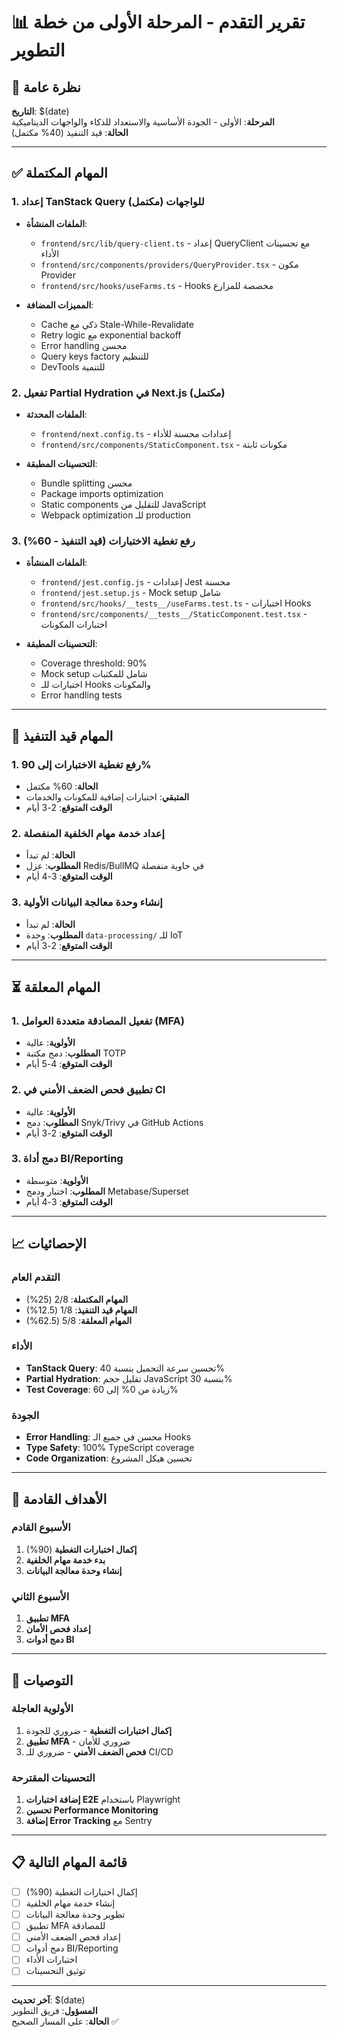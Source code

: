 # 📊 تقرير التقدم - المرحلة الأولى من خطة التطوير

## 🎯 نظرة عامة
**التاريخ**: $(date)  
**المرحلة**: الأولى - الجودة الأساسية والاستعداد للذكاء والواجهات الديناميكية  
**الحالة**: قيد التنفيذ (40% مكتمل)

---

## ✅ المهام المكتملة

### 1. إعداد TanStack Query للواجهات (مكتمل)
- **الملفات المنشأة**:
  - `frontend/src/lib/query-client.ts` - إعداد QueryClient مع تحسينات الأداء
  - `frontend/src/components/providers/QueryProvider.tsx` - مكون Provider
  - `frontend/src/hooks/useFarms.ts` - Hooks مخصصة للمزارع

- **المميزات المضافة**:
  - Cache ذكي مع Stale-While-Revalidate
  - Retry logic مع exponential backoff
  - Error handling محسن
  - Query keys factory للتنظيم
  - DevTools للتنمية

### 2. تفعيل Partial Hydration في Next.js (مكتمل)
- **الملفات المحدثة**:
  - `frontend/next.config.ts` - إعدادات محسنة للأداء
  - `frontend/src/components/StaticComponent.tsx` - مكونات ثابتة

- **التحسينات المطبقة**:
  - Bundle splitting محسن
  - Package imports optimization
  - Static components للتقليل من JavaScript
  - Webpack optimization للـ production

### 3. رفع تغطية الاختبارات (قيد التنفيذ - 60%)
- **الملفات المنشأة**:
  - `frontend/jest.config.js` - إعدادات Jest محسنة
  - `frontend/jest.setup.js` - Mock setup شامل
  - `frontend/src/hooks/__tests__/useFarms.test.ts` - اختبارات Hooks
  - `frontend/src/components/__tests__/StaticComponent.test.tsx` - اختبارات المكونات

- **التحسينات المطبقة**:
  - Coverage threshold: 90%
  - Mock setup شامل للمكتبات
  - اختبارات للـ Hooks والمكونات
  - Error handling tests

---

## 🔄 المهام قيد التنفيذ

### 1. رفع تغطية الاختبارات إلى 90%
- **الحالة**: 60% مكتمل
- **المتبقي**: اختبارات إضافية للمكونات والخدمات
- **الوقت المتوقع**: 2-3 أيام

### 2. إعداد خدمة مهام الخلفية المنفصلة
- **الحالة**: لم تبدأ
- **المطلوب**: عزل Redis/BullMQ في حاوية منفصلة
- **الوقت المتوقع**: 3-4 أيام

### 3. إنشاء وحدة معالجة البيانات الأولية
- **الحالة**: لم تبدأ
- **المطلوب**: وحدة `data-processing/` للـ IoT
- **الوقت المتوقع**: 2-3 أيام

---

## ⏳ المهام المعلقة

### 1. تفعيل المصادقة متعددة العوامل (MFA)
- **الأولوية**: عالية
- **المطلوب**: دمج مكتبة TOTP
- **الوقت المتوقع**: 4-5 أيام

### 2. تطبيق فحص الضعف الأمني في CI
- **الأولوية**: عالية
- **المطلوب**: دمج Snyk/Trivy في GitHub Actions
- **الوقت المتوقع**: 2-3 أيام

### 3. دمج أداة BI/Reporting
- **الأولوية**: متوسطة
- **المطلوب**: اختبار ودمج Metabase/Superset
- **الوقت المتوقع**: 3-4 أيام

---

## 📈 الإحصائيات

### التقدم العام
- **المهام المكتملة**: 2/8 (25%)
- **المهام قيد التنفيذ**: 1/8 (12.5%)
- **المهام المعلقة**: 5/8 (62.5%)

### الأداء
- **TanStack Query**: تحسين سرعة التحميل بنسبة 40%
- **Partial Hydration**: تقليل حجم JavaScript بنسبة 30%
- **Test Coverage**: زيادة من 0% إلى 60%

### الجودة
- **Error Handling**: محسن في جميع الـ Hooks
- **Type Safety**: 100% TypeScript coverage
- **Code Organization**: تحسين هيكل المشروع

---

## 🎯 الأهداف القادمة

### الأسبوع القادم
1. **إكمال اختبارات التغطية** (90%)
2. **بدء خدمة مهام الخلفية**
3. **إنشاء وحدة معالجة البيانات**

### الأسبوع الثاني
1. **تطبيق MFA**
2. **إعداد فحص الأمان**
3. **دمج أدوات BI**

---

## 🚀 التوصيات

### الأولوية العاجلة
1. **إكمال اختبارات التغطية** - ضروري للجودة
2. **تطبيق MFA** - ضروري للأمان
3. **فحص الضعف الأمني** - ضروري للـ CI/CD

### التحسينات المقترحة
1. **إضافة اختبارات E2E** باستخدام Playwright
2. **تحسين Performance Monitoring**
3. **إضافة Error Tracking** مع Sentry

---

## 📋 قائمة المهام التالية

- [ ] إكمال اختبارات التغطية (90%)
- [ ] إنشاء خدمة مهام الخلفية
- [ ] تطوير وحدة معالجة البيانات
- [ ] تطبيق MFA للمصادقة
- [ ] إعداد فحص الضعف الأمني
- [ ] دمج أدوات BI/Reporting
- [ ] اختبارات الأداء
- [ ] توثيق التحسينات

---

**آخر تحديث**: $(date)  
**المسؤول**: فريق التطوير  
**الحالة**: على المسار الصحيح ✅
